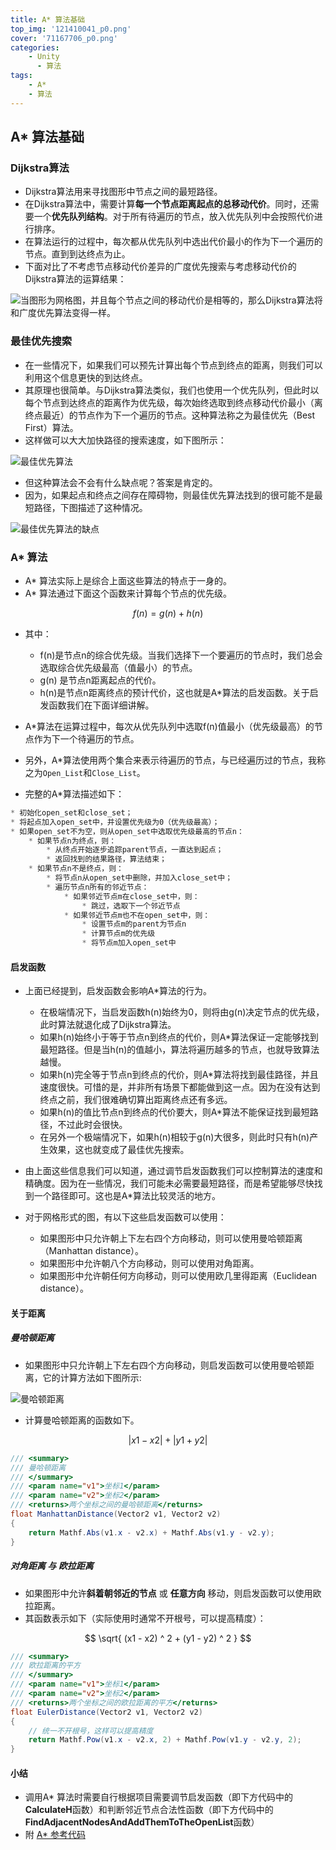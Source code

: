 ```yaml
---
title: A* 算法基础  
top_img: '121410041_p0.png'
cover: '71167706_p0.png'
categories: 
    - Unity
      - 算法
tags: 
    - A*
    - 算法
---
```


## A* 算法基础

### Dijkstra算法

* Dijkstra算法用来寻找图形中节点之间的最短路径。
* 在Dijkstra算法中，需要计算**每一个节点距离起点的总移动代价**。同时，还需要一个**优先队列结构**。对于所有待遍历的节点，放入优先队列中会按照代价进行排序。
* 在算法运行的过程中，每次都从优先队列中选出代价最小的作为下一个遍历的节点。直到到达终点为止。
* 下面对比了不考虑节点移动代价差异的广度优先搜索与考虑移动代价的Dijkstra算法的运算结果：

<img src="Dijkstra.webp" alt="当图形为网格图，并且每个节点之间的移动代价是相等的，那么Dijkstra算法将和广度优先算法变得一样。" style="zoom:100%;">

### 最佳优先搜索

* 在一些情况下，如果我们可以预先计算出每个节点到终点的距离，则我们可以利用这个信息更快的到达终点。
* 其原理也很简单。与Dijkstra算法类似，我们也使用一个优先队列，但此时以每个节点到达终点的距离作为优先级，每次始终选取到终点移动代价最小（离终点最近）的节点作为下一个遍历的节点。这种算法称之为最佳优先（Best First）算法。
* 这样做可以大大加快路径的搜索速度，如下图所示：

<img src="BestFirst.webp" alt="最佳优先算法" style="zoom:100%;">

* 但这种算法会不会有什么缺点呢？答案是肯定的。
* 因为，如果起点和终点之间存在障碍物，则最佳优先算法找到的很可能不是最短路径，下图描述了这种情况。

<img src="BF.webp" alt="最佳优先算法的缺点" style="zoom:100%;">

### A* 算法

* A* 算法实际上是综合上面这些算法的特点于一身的。
* A* 算法通过下面这个函数来计算每个节点的优先级。

$$
f(n) = g(n) + h(n)
$$

* 其中：
  * f(n)是节点n的综合优先级。当我们选择下一个要遍历的节点时，我们总会选取综合优先级最高（值最小）的节点。
  * g(n) 是节点n距离起点的代价。
  * h(n)是节点n距离终点的预计代价，这也就是A*算法的启发函数。关于启发函数我们在下面详细讲解。

* A*算法在运算过程中，每次从优先队列中选取f(n)值最小（优先级最高）的节点作为下一个待遍历的节点。
* 另外，A*算法使用两个集合来表示待遍历的节点，与已经遍历过的节点，我称之为`Open_List`和`Close_List`。
* 完整的A*算法描述如下：

``` C#
* 初始化open_set和close_set；
* 将起点加入open_set中，并设置优先级为0（优先级最高）；
* 如果open_set不为空，则从open_set中选取优先级最高的节点n：
    * 如果节点n为终点，则：
        * 从终点开始逐步追踪parent节点，一直达到起点；
        * 返回找到的结果路径，算法结束；
    * 如果节点n不是终点，则：
        * 将节点n从open_set中删除，并加入close_set中；
        * 遍历节点n所有的邻近节点：
            * 如果邻近节点m在close_set中，则：
                * 跳过，选取下一个邻近节点
            * 如果邻近节点m也不在open_set中，则：
                * 设置节点m的parent为节点n
                * 计算节点m的优先级
                * 将节点m加入open_set中
```

#### 启发函数

* 上面已经提到，启发函数会影响A*算法的行为。
  * 在极端情况下，当启发函数h(n)始终为0，则将由g(n)决定节点的优先级，此时算法就退化成了Dijkstra算法。
  * 如果h(n)始终小于等于节点n到终点的代价，则A*算法保证一定能够找到最短路径。但是当h(n)的值越小，算法将遍历越多的节点，也就导致算法越慢。
  * 如果h(n)完全等于节点n到终点的代价，则A*算法将找到最佳路径，并且速度很快。可惜的是，并非所有场景下都能做到这一点。因为在没有达到终点之前，我们很难确切算出距离终点还有多远。
  * 如果h(n)的值比节点n到终点的代价要大，则A*算法不能保证找到最短路径，不过此时会很快。
  * 在另外一个极端情况下，如果h(n)相较于g(n)大很多，则此时只有h(n)产生效果，这也就变成了最佳优先搜索。

* 由上面这些信息我们可以知道，通过调节启发函数我们可以控制算法的速度和精确度。因为在一些情况，我们可能未必需要最短路径，而是希望能够尽快找到一个路径即可。这也是A*算法比较灵活的地方。

* 对于网格形式的图，有以下这些启发函数可以使用：
  * 如果图形中只允许朝上下左右四个方向移动，则可以使用曼哈顿距离（Manhattan distance）。
  * 如果图形中允许朝八个方向移动，则可以使用对角距离。
  * 如果图形中允许朝任何方向移动，则可以使用欧几里得距离（Euclidean distance）。

#### 关于距离

##### 曼哈顿距离

* 如果图形中只允许朝上下左右四个方向移动，则启发函数可以使用曼哈顿距离，它的计算方法如下图所示:

<img src="MHD.webp" alt="曼哈顿距离" style="zoom:100%;">

* 计算曼哈顿距离的函数如下。

$$
|x1 - x2| + |y1 + y2|
$$

``` C#
/// <summary>
/// 曼哈顿距离
/// </summary>
/// <param name="v1">坐标1</param>
/// <param name="v2">坐标2</param>
/// <returns>两个坐标之间的曼哈顿距离</returns>
float ManhattanDistance(Vector2 v1, Vector2 v2)
{
    return Mathf.Abs(v1.x - v2.x) + Mathf.Abs(v1.y - v2.y);
}
```

##### 对角距离 与 欧拉距离

* 如果图形中允许**斜着朝邻近的节点** 或 **任意方向** 移动，则启发函数可以使用欧拉距离。
* 其函数表示如下（实际使用时通常不开根号，可以提高精度）：

$$
\sqrt{ (x1 - x2) ^ 2 + (y1 - y2) ^ 2 }
$$

``` C#
/// <summary>
/// 欧拉距离的平方
/// </summary>
/// <param name="v1">坐标1</param>
/// <param name="v2">坐标2</param>
/// <returns>两个坐标之间的欧拉距离的平方</returns>
float EulerDistance(Vector2 v1, Vector2 v2)
{
    // 统一不开根号，这样可以提高精度
    return Mathf.Pow(v1.x - v2.x, 2) + Mathf.Pow(v1.y - v2.y, 2);
}
```

#### 小结

* 调用A* 算法时需要自行根据项目需要调节启发函数（即下方代码中的**CalculateH**函数）和判断邻近节点合法性函数（即下方代码中的**FindAdjacentNodesAndAddThemToTheOpenList**函数）
* 附 [A* 参考代码](AStar.cs)
